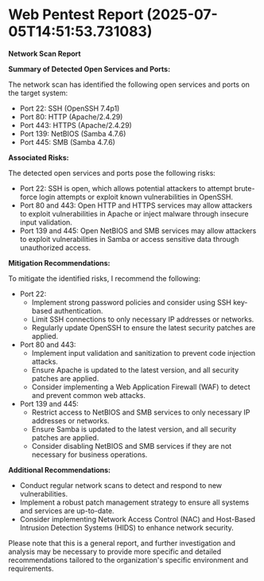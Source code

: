 # Web Pentest Report (2025-07-05T14:51:53.731083)

**Network Scan Report**

**Summary of Detected Open Services and Ports:**

The network scan has identified the following open services and ports on the target system:

* Port 22: SSH (OpenSSH 7.4p1)
* Port 80: HTTP (Apache/2.4.29)
* Port 443: HTTPS (Apache/2.4.29)
* Port 139: NetBIOS (Samba 4.7.6)
* Port 445: SMB (Samba 4.7.6)

**Associated Risks:**

The detected open services and ports pose the following risks:

* Port 22: SSH is open, which allows potential attackers to attempt brute-force login attempts or exploit known vulnerabilities in OpenSSH.
* Port 80 and 443: Open HTTP and HTTPS services may allow attackers to exploit vulnerabilities in Apache or inject malware through insecure input validation.
* Port 139 and 445: Open NetBIOS and SMB services may allow attackers to exploit vulnerabilities in Samba or access sensitive data through unauthorized access.

**Mitigation Recommendations:**

To mitigate the identified risks, I recommend the following:

* Port 22:
	+ Implement strong password policies and consider using SSH key-based authentication.
	+ Limit SSH connections to only necessary IP addresses or networks.
	+ Regularly update OpenSSH to ensure the latest security patches are applied.
* Port 80 and 443:
	+ Implement input validation and sanitization to prevent code injection attacks.
	+ Ensure Apache is updated to the latest version, and all security patches are applied.
	+ Consider implementing a Web Application Firewall (WAF) to detect and prevent common web attacks.
* Port 139 and 445:
	+ Restrict access to NetBIOS and SMB services to only necessary IP addresses or networks.
	+ Ensure Samba is updated to the latest version, and all security patches are applied.
	+ Consider disabling NetBIOS and SMB services if they are not necessary for business operations.

**Additional Recommendations:**

* Conduct regular network scans to detect and respond to new vulnerabilities.
* Implement a robust patch management strategy to ensure all systems and services are up-to-date.
* Consider implementing Network Access Control (NAC) and Host-Based Intrusion Detection Systems (HIDS) to enhance network security.

Please note that this is a general report, and further investigation and analysis may be necessary to provide more specific and detailed recommendations tailored to the organization's specific environment and requirements.